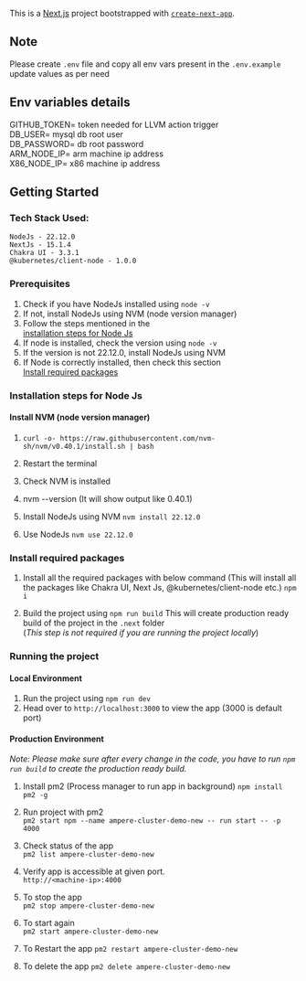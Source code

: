This is a [Next.js](https://nextjs.org) project bootstrapped with [
`create-next-app`](https://nextjs.org/docs/app/api-reference/cli/create-next-app).

## Note

Please create `.env` file and copy all env vars present in the `.env.example`
update values as per need

## Env variables details
GITHUB_TOKEN= token needed for LLVM action trigger\
DB_USER= mysql db root user\
DB_PASSWORD= db root password\
ARM_NODE_IP= arm machine ip address\
X86_NODE_IP= x86 machine ip address


## Getting Started

### Tech Stack Used:

```NodeJs - 22.12.0\
NodeJs - 22.12.0
NextJs - 15.1.4
Chakra UI - 3.3.1
@kubernetes/client-node - 1.0.0
```

### Prerequisites

1. Check if you have NodeJs installed using `node -v`
2. If not, install NodeJs using NVM (node version manager)
3. Follow the steps mentioned in the\
   [installation steps for Node Js](#installation-steps-for-node-js)
4. If node is installed, check the version using `node -v`
5. If the version is not 22.12.0, install NodeJs using NVM
6. If Node is correctly installed, then check this section \
   [Install required packages](#install-required-packages)

### Installation steps for Node Js

#### Install NVM (node version manager)

1. `curl -o- https://raw.githubusercontent.com/nvm-sh/nvm/v0.40.1/install.sh | bash`

2. Restart the terminal

3. Check NVM is installed

4. nvm --version (It will show output like
   0.40.1)
5. Install NodeJs using NVM `nvm install 22.12.0`

6. Use NodeJs `nvm use 22.12.0`

### Install required packages

1. Install all the required packages with below command (This will install all the packages like Chakra UI, Next Js,
   @kubernetes/client-node etc.) `npm i`

2. Build the project using `npm run build` This will create production ready build of the project in the `.next`
   folder\
   (*This step is not required if you are running the project locally*)

### Running the project

#### Local Environment

1. Run the project using `npm run dev`
2. Head over to `http://localhost:3000` to view the app (3000 is default port)

#### Production Environment

*Note: Please make sure after every change in the code, you have to run `npm run build` to create the production ready
build.*

1. Install pm2 (Process manager to run app in background) `npm install pm2 -g`

2. Run project with pm2\
   `pm2 start npm --name ampere-cluster-demo-new -- run start -- -p 4000`

3. Check status of the app\
   `pm2 list ampere-cluster-demo-new`

4. Verify app is accessible at given port.\
   `http://<machine-ip>:4000`

5. To stop the app\
   `pm2 stop ampere-cluster-demo-new`

6. To start again\
   `pm2 start ampere-cluster-demo-new`

7. To Restart the app
   `pm2 restart ampere-cluster-demo-new`

8. To delete the app
   `pm2 delete ampere-cluster-demo-new`


